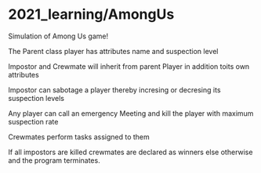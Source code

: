 # 2021_learning/AmongUs
Simulation of Among Us game!

The Parent class player has attributes name and suspection level

Impostor and Crewmate will inherit from parent Player in addition toits own attributes

Impostor can sabotage a player thereby incresing or decresing its suspection levels

Any player can call an emergency Meeting and kill the player with maximum suspection rate

Crewmates perform tasks assigned to them 

If all impostors are killed crewmates are declared as winners else otherwise and the program terminates.
